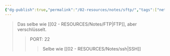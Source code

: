 ```yaml
---
{"dg-publish":true,"permalink":"/02-resources/notes/sftp/","tags":["netzwerk/protocol"],"noteIcon":"","updated":"2025-07-12T13:31:41.314+02:00"}
---
```


>Das selbe wie [[02 - RESOURCES/Notes/FTP\|FTP]], aber verschlüsselt.
>>PORT: 22
>>>Selbe wie [[02 - RESOURCES/Notes/ssh\|SSH]]